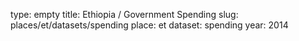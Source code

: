 type: empty
title: Ethiopia / Government Spending
slug: places/et/datasets/spending
place: et
dataset: spending
year: 2014
